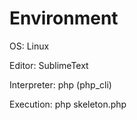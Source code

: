 Environment
=====
OS: Linux

Editor: SublimeText

Interpreter: php (php_cli)

Execution: php skeleton.php
